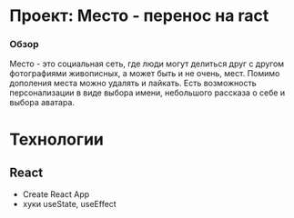 # Проект: Место - перенос на ract 
### Обзор 
Место - это социальная сеть, где люди могут делиться друг с другом фотографиями живописных, а может быть и не очень, мест. Помимо дополения места можно удалять и лайкать. Есть возможность персонализации в виде выбора имени, небольшого рассказа о себе и выбора аватара. 
# Технологии 
## React
* Create React App 
* хуки useState, useEffect
